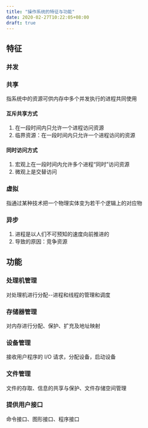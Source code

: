 ```yaml
---
title: "操作系统的特征与功能"
date: 2020-02-27T10:22:05+08:00
draft: true
---
```


## 特征

### 并发



### 共享

指系统中的资源可供内存中多个并发执行的进程共同使用

#### 互斥共享方式

1. 在一段时间内只允许一个进程访问资源
2. 临界资源：在一段时间内只允许一个进程访问的资源

#### 同时访问方式

1. 宏观上在一段时间内允许多个进程“同时”访问资源
2. 微观上是交替访问

### 虚拟

指通过某种技术把一个物理实体变为若干个逻辑上的对应物



### 异步

1. 进程是以人们不可预知的速度向前推进的
2. 导致的原因：竞争资源

## 功能

### 处理机管理

对处理机进行分配--进程和线程的管理和调度

### 存储器管理

对内存进行分配、保护、扩充及地址映射

### 设备管理

接收用户程序的 I/O 请求，分配设备，启动设备

### 文件管理

文件的存取、信息的共享与保护、文件存储空间管理

### 提供用户接口

命令接口、图形接口、程序接口